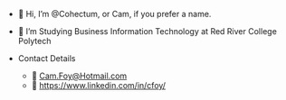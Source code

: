 - 👋 Hi, I’m @Cohectum, or Cam, if you prefer a name.
- 🏫 I’m Studying Business Information Technology at Red River College Polytech

 - Contact Details
    - 📧 Cam.Foy@Hotmail.com
    - 🏢 https://www.linkedin.com/in/cfoy/
